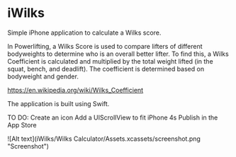 # iWilks

Simple iPhone application to calculate a Wilks score.

In Powerlifting, a Wilks Score is used to compare lifters of different bodyweights to determine who is an overall better lifter. To find this, a Wilks Coefficient is calculated and multiplied by the total weight lifted (in the squat, bench, and deadlift). The coefficient is determined based on bodyweight and gender.

https://en.wikipedia.org/wiki/Wilks_Coefficient

The application is built using Swift.

TO DO:
Create an icon
Add a UIScrollView to fit iPhone 4s
Publish in the App Store

![Alt text](iWilks/Wilks Calculator/Assets.xcassets/screenshot.png "Screenshot")


